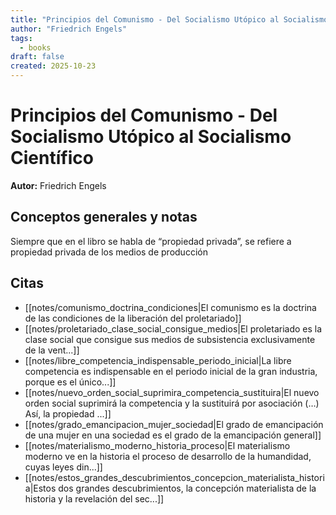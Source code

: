 ```yaml
---
title: "Principios del Comunismo - Del Socialismo Utópico al Socialismo Científico"
author: "Friedrich Engels"
tags:
  - books
draft: false
created: 2025-10-23
---
```


# Principios del Comunismo - Del Socialismo Utópico al Socialismo Científico

**Autor:** Friedrich Engels


## Conceptos generales y notas

Siempre que en el libro se habla de “propiedad privada”, se refiere a propiedad privada de los medios de producción

## Citas
- [[notes/comunismo_doctrina_condiciones|El comunismo es la doctrina de las condiciones de la liberación del proletariado]]
- [[notes/proletariado_clase_social_consigue_medios|El proletariado es la clase social que consigue sus medios de subsistencia exclusivamente de la vent...]]
- [[notes/libre_competencia_indispensable_periodo_inicial|La libre competencia es indispensable en el periodo inicial de la gran industria, porque es el único...]]
- [[notes/nuevo_orden_social_suprimira_competencia_sustituira|El nuevo orden social suprimirá la competencia y la sustituirá por asociación (…) Así, la propiedad ...]]
- [[notes/grado_emancipacion_mujer_sociedad|El grado de emancipación de una mujer en una sociedad es el grado de la emancipación general]]
- [[notes/materialismo_moderno_historia_proceso|El materialismo moderno ve en la historia el proceso de desarrollo de la humandidad, cuyas leyes din...]]
- [[notes/estos_grandes_descubrimientos_concepcion_materialista_historia|Estos dos grandes descubrimientos, la concepción materialista de la historia y la revelación del sec...]]
